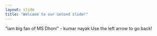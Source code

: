 ```yaml
---
layout: slide
title: "Welcome to our second slide!"
---
```

"iam big fan of MS Dhoni" - kumar nayak
Use the left arrow to go back!
